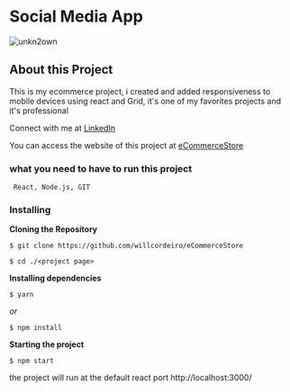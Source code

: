 
# Social Media App

![unkn2own](https://user-images.githubusercontent.com/98745885/187507978-f0c47007-3617-4780-b6cf-5c2b8fcb1ec3.png)


## About this Project
This is my ecommerce project, i created and added responsiveness to mobile devices using react and Grid, it's one of my favorites projects and it's professional

Connect with me at [LinkedIn](https://www.linkedin.com/in/william-cordeiro-568229238/)

You can access the website of this project at [eCommerceStore]()


### what you need to have to run this project

```
 React, Node.js, GIT
```

### Installing

**Cloning the Repository**

```
$ git clone https://github.com/willcordeiro/eCommerceStore

$ cd ./<project page>
```

**Installing dependencies**

```
$ yarn
```

_or_

```
$ npm install
```

**Starting the project**

```
$ npm start
```

the project will run at the default react port http://localhost:3000/


